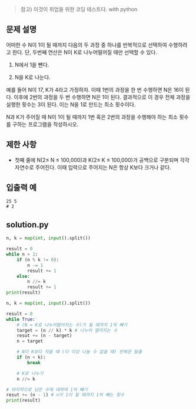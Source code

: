 > 참고) 이것이 취업을 위한 코딩 테스트다. with python

## 문제 설명
어떠한 수 N이 1이 될 때까지 다음의 두 과정 중 하나를 반복적으로 선택하여 수행하려고 한다. 단, 두번째 연산은 N이 K로 나누어떨어질 때만 선택할 수 있다.

1. N에서 1을 뺀다.

2. N을 K로 나눈다.

예를 들어 N이 17, K가 4라고 가정하자. 이때 1번의 과정을 한 번 수행하면 N은 16이 된다. 이후에 2번의 과정을 두 번 수행하면 N은 1이 된다. 결과적으로 이 경우 전체 과정을 실행한 횟수는 3이 된다. 이는 N을 1로 만드는 최소 횟수이다.

N과 K가 주어질 때 N이 1이 될 때까지 1번 혹은 2번의 과정을 수행해야 하는 최소 횟수를 구하는 프로그램을 작성하시오.

## 제한 사항
- 첫째 줄에 N(2≤ N ≤ 100,000)과 K(2≤ K ≤ 100,000)가 공백으로 구분되며 각각 자연수로 주어진다. 이때 입력으로 주어지는 N은 항상 K보다 크거나 같다. 

## 입출력 예
```
25 5
# 2
```

## solution.py
``` python
n, k = map(int, input().split())

result = 0
while n > 1:
    if (n % k != 0):
        n -= 1
        result += 1
    else:
        n //= k
        result += 1
print(result)
```

``` python
n, k = map(int, input().split())

result = 0
while True:
    # (N = K로 나누어떨어지는 수)가 될 때까지 1씩 빼기
    target = (n // k) * k # 나누어 떨어지는 수
    resut += (n - target)
    n = target

    # N이 K보다 작을 때 (더 이상 나눌 수 없을 때) 반복문 탈출
    if (n < k):
        break

    # K로 나누기
    n //= k

# 마지막으로 남은 수에 대하여 1씩 빼기
resut += (n - 1) # n이 1이 될 때까지 1씩 빼는 횟수
print(result)
```